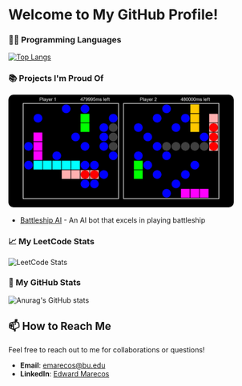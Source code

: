 # Welcome to My GitHub Profile!
<!--
## 🛠️ My Favorite Tools

Python  Java  
-->
### 👨‍💻 Programming Languages

[![Top Langs](https://github-readme-stats.vercel.app/api/top-langs/?username=edwardmarecos&layout=compact&theme=dark)](https://github.com/edwardmarecos/github-readme-stats)

### 📚 Projects I'm Proud Of
<img src="/images/battleship.png" alt="Battleship Display" width="450" style="border-radius: 10px;">

- [Battleship AI](https://github.com/EdwardMarecos/Battleship-AI) - An AI bot that excels in playing battleship
<!--- [Project Name 2](GitHub_Project_Link_2) - Explanation of the project and its impact.-->

### 📈 My LeetCode Stats

![LeetCode Stats](https://leetcode-stats.vercel.app/api?username=emarecos&theme=dark&layout=compact)

### 👾 My GitHub Stats
![Anurag's GitHub stats](https://github-readme-stats.vercel.app/api?username=edwardmarecos&theme=dark&layout=compact)

## 📫 How to Reach Me

Feel free to reach out to me for collaborations or questions!

- **Email**: emarecos@bu.edu
- **LinkedIn**: [Edward Marecos](https://www.linkedin.com/in/edwardmarecos)

